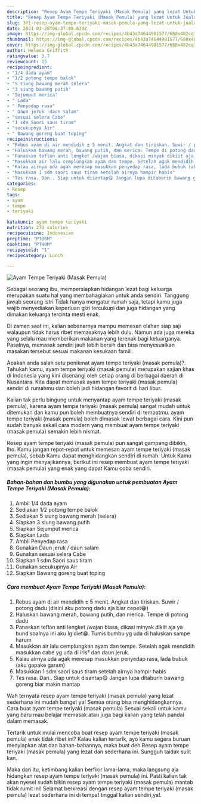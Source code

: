 ```yaml
---
description: "Resep Ayam Tempe Teriyaki (Masak Pemula) yang lezat Untuk Jualan"
title: "Resep Ayam Tempe Teriyaki (Masak Pemula) yang lezat Untuk Jualan"
slug: 371-resep-ayam-tempe-teriyaki-masak-pemula-yang-lezat-untuk-jualan
date: 2021-03-28T06:37:00.639Z
image: https://img-global.cpcdn.com/recipes/4b43a74644981577/680x482cq70/ayam-tempe-teriyaki-masak-pemula-foto-resep-utama.jpg
thumbnail: https://img-global.cpcdn.com/recipes/4b43a74644981577/680x482cq70/ayam-tempe-teriyaki-masak-pemula-foto-resep-utama.jpg
cover: https://img-global.cpcdn.com/recipes/4b43a74644981577/680x482cq70/ayam-tempe-teriyaki-masak-pemula-foto-resep-utama.jpg
author: Helena Griffith
ratingvalue: 3.7
reviewcount: 15
recipeingredient:
- "1/4 dada ayam"
- "1/2 potong tempe balok"
- "5 siung bawang merah selera"
- "3 siung bawang putih"
- "Sejumput merica"
- " Lada"
- " Penyedap rasa"
- " Daun jeruk  daun salam"
- "sesuai selera Cabe"
- "1 sdm Saori saus tiram"
- "secukupnya Air"
- " Bawang goreng buat toping"
recipeinstructions:
- "Rebus ayam di air mendidih ± 5 menit. Angkat dan tiriskan. Suwir / potong dadu (disini aku potong dadu aja biar cepet😁)"
- "Haluskan bawang merah, bawang putih, dan merica. Tempe di potong dadu"
- "Panaskan teflon anti lengket /wajan biasa, dikasi minyak dikiit aja ya bund soalnya ini aku lg diet😁. Tumis bumbu yg uda di haluskan sampe harum"
- "Masukkan air lalu cemplungkan ayam dan tempe. Setelah agak mendidih masukkan cabe yg uda di iris² dan daun jeruk."
- "Kalau airnya uda agak meresap masukkan penyedap rasa, lada bubuk (aku gapake garam)"
- "Masukkan 1 sdm saori saus tiram setelah airnya hampir habis"
- "Tes rasa. Dan.. Siap untuk disantap😋 Jangan lupa ditaburin bawang goreng biar makin mantap"
categories:
- Resep
tags:
- ayam
- tempe
- teriyaki

katakunci: ayam tempe teriyaki 
nutrition: 273 calories
recipecuisine: Indonesian
preptime: "PT36M"
cooktime: "PT40M"
recipeyield: "1"
recipecategory: Lunch

---
```



![Ayam Tempe Teriyaki (Masak Pemula)](https://img-global.cpcdn.com/recipes/4b43a74644981577/680x482cq70/ayam-tempe-teriyaki-masak-pemula-foto-resep-utama.jpg)

Sebagai seorang ibu, mempersiapkan hidangan lezat bagi keluarga merupakan suatu hal yang membahagiakan untuk anda sendiri. Tanggung jawab seorang istri Tidak hanya mengatur rumah saja, tetapi kamu juga wajib menyediakan keperluan gizi tercukupi dan juga hidangan yang dimakan keluarga tercinta mesti enak.

Di zaman  saat ini, kalian sebenarnya mampu memesan olahan siap saji walaupun tidak harus ribet memasaknya lebih dulu. Namun ada juga mereka yang selalu mau memberikan makanan yang terenak bagi keluarganya. Pasalnya, memasak sendiri jauh lebih bersih dan bisa menyesuaikan masakan tersebut sesuai makanan kesukaan famili. 



Apakah anda salah satu penikmat ayam tempe teriyaki (masak pemula)?. Tahukah kamu, ayam tempe teriyaki (masak pemula) merupakan sajian khas di Indonesia yang kini disenangi oleh setiap orang di berbagai daerah di Nusantara. Kita dapat memasak ayam tempe teriyaki (masak pemula) sendiri di rumahmu dan boleh jadi hidangan favorit di hari libur.

Kalian tak perlu bingung untuk menyantap ayam tempe teriyaki (masak pemula), karena ayam tempe teriyaki (masak pemula) sangat mudah untuk ditemukan dan kamu pun boleh membuatnya sendiri di tempatmu. ayam tempe teriyaki (masak pemula) boleh dimasak lewat berbagai cara. Kini pun sudah banyak sekali cara modern yang membuat ayam tempe teriyaki (masak pemula) semakin lebih nikmat.

Resep ayam tempe teriyaki (masak pemula) pun sangat gampang dibikin, lho. Kamu jangan repot-repot untuk memesan ayam tempe teriyaki (masak pemula), sebab Kamu dapat menghidangkan sendiri di rumah. Untuk Kamu yang ingin menyajikannya, berikut ini resep membuat ayam tempe teriyaki (masak pemula) yang enak yang dapat Kamu coba sendiri.

<!--inarticleads1-->

##### Bahan-bahan dan bumbu yang digunakan untuk pembuatan Ayam Tempe Teriyaki (Masak Pemula):

1. Ambil 1/4 dada ayam
1. Sediakan 1/2 potong tempe balok
1. Sediakan 5 siung bawang merah (selera)
1. Siapkan 3 siung bawang putih
1. Siapkan Sejumput merica
1. Siapkan  Lada
1. Ambil  Penyedap rasa
1. Gunakan  Daun jeruk / daun salam
1. Gunakan sesuai selera Cabe
1. Siapkan 1 sdm Saori saus tiram
1. Gunakan secukupnya Air
1. Siapkan  Bawang goreng buat toping




<!--inarticleads2-->

##### Cara membuat Ayam Tempe Teriyaki (Masak Pemula):

1. Rebus ayam di air mendidih ± 5 menit. Angkat dan tiriskan. Suwir / potong dadu (disini aku potong dadu aja biar cepet😁)
1. Haluskan bawang merah, bawang putih, dan merica. Tempe di potong dadu
1. Panaskan teflon anti lengket /wajan biasa, dikasi minyak dikiit aja ya bund soalnya ini aku lg diet😁. Tumis bumbu yg uda di haluskan sampe harum
1. Masukkan air lalu cemplungkan ayam dan tempe. Setelah agak mendidih masukkan cabe yg uda di iris² dan daun jeruk.
1. Kalau airnya uda agak meresap masukkan penyedap rasa, lada bubuk (aku gapake garam)
1. Masukkan 1 sdm saori saus tiram setelah airnya hampir habis
1. Tes rasa. Dan.. Siap untuk disantap😋 Jangan lupa ditaburin bawang goreng biar makin mantap




Wah ternyata resep ayam tempe teriyaki (masak pemula) yang lezat sederhana ini mudah banget ya! Semua orang bisa menghidangkannya. Cara buat ayam tempe teriyaki (masak pemula) Sesuai sekali untuk kamu yang baru mau belajar memasak atau juga bagi kalian yang telah pandai dalam memasak.

Tertarik untuk mulai mencoba buat resep ayam tempe teriyaki (masak pemula) enak tidak ribet ini? Kalau kalian tertarik, ayo kamu segera buruan menyiapkan alat dan bahan-bahannya, maka buat deh Resep ayam tempe teriyaki (masak pemula) yang lezat dan sederhana ini. Sungguh taidak sulit kan. 

Maka dari itu, ketimbang kalian berfikir lama-lama, maka langsung aja hidangkan resep ayam tempe teriyaki (masak pemula) ini. Pasti kalian tak akan nyesel sudah bikin resep ayam tempe teriyaki (masak pemula) mantab tidak rumit ini! Selamat berkreasi dengan resep ayam tempe teriyaki (masak pemula) lezat sederhana ini di tempat tinggal kalian sendiri,ya!.

